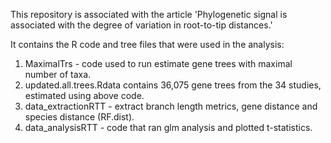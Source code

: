 This repository is associated with the article 'Phylogenetic signal is associated with the degree of variation in root-to-tip distances.'

It contains the R code and tree files that were used in the analysis:

1. MaximalTrs - code used to run estimate gene trees with maximal number of taxa.
2. updated.all.trees.Rdata contains 36,075 gene trees from the 34 studies, estimated using above code.
3. data_extractionRTT - extract branch length metrics, gene distance and species distance (RF.dist).
4. data_analysisRTT - code that ran glm analysis and plotted t-statistics.



